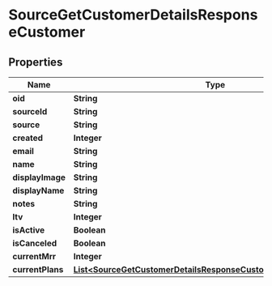 

# SourceGetCustomerDetailsResponseCustomer


## Properties

| Name | Type | Description | Notes |
|------------ | ------------- | ------------- | -------------|
|**oid** | **String** |  |  [optional] |
|**sourceId** | **String** |  |  [optional] |
|**source** | **String** |  |  [optional] |
|**created** | **Integer** |  |  [optional] |
|**email** | **String** |  |  [optional] |
|**name** | **String** |  |  [optional] |
|**displayImage** | **String** |  |  [optional] |
|**displayName** | **String** |  |  [optional] |
|**notes** | **String** |  |  [optional] |
|**ltv** | **Integer** |  |  [optional] |
|**isActive** | **Boolean** |  |  [optional] |
|**isCanceled** | **Boolean** |  |  [optional] |
|**currentMrr** | **Integer** |  |  [optional] |
|**currentPlans** | [**List&lt;SourceGetCustomerDetailsResponseCustomerCurrentPlansInner&gt;**](SourceGetCustomerDetailsResponseCustomerCurrentPlansInner.md) |  |  [optional] |



